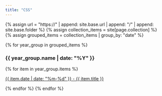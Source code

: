 ```yaml
---
title: "CSS"
---
```



{% assign url = "https://" | append: site.base.url | append: "/" | append: site.base.folder %}
{% assign collection_items = site[page.collection] %}
{% assign grouped_items = collection_items | group_by: "date" %}

{% for year_group in grouped_items %}
    <h3>{{ year_group.name | date: "%Y" }}</h3>
    {% for item in year_group.items %}
        <p><a href="{{ folder }}{{ item.url }}">{{ item.date | date: "%m-%d" }} - {{ item.title }}</a></p>
    {% endfor %}
{% endfor %}



